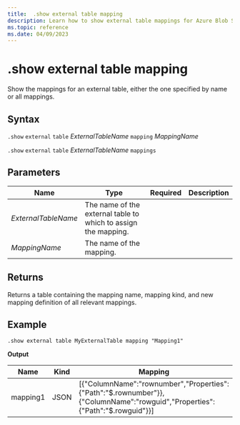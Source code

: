 ```yaml
---
title:  .show external table mapping
description: Learn how to show external table mappings for Azure Blob Storage or Azure Data Lake external tables.
ms.topic: reference
ms.date: 04/09/2023
---
```


# .show external table mapping

Show the mappings for an external table, either the one specified by name or all mappings.

## Syntax

`.show` `external` `table` *ExternalTableName* `mapping` *MappingName*

`.show` `external` `table` *ExternalTableName* `mappings`

## Parameters

|Name|Type|Required|Description|
|--|--|--|--|
|*ExternalTableName*|The name of the external table to which to assign the mapping.|
|*MappingName*|The name of the mapping.|

## Returns

Returns a table containing the mapping name, mapping kind, and new mapping definition of all relevant mappings.

## Example

```kusto
.show external table MyExternalTable mapping "Mapping1" 
```

**Output**

| Name | Kind | Mapping |
|--|--|--|
| mapping1 | JSON | [{"ColumnName":"rownumber","Properties":{"Path":"$.rownumber"}},{"ColumnName":"rowguid","Properties":{"Path":"$.rowguid"}}] |
